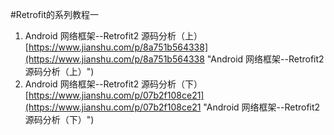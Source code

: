 #Retrofit的系列教程一
1. Android 网络框架--Retrofit2 源码分析（上）<br>[https://www.jianshu.com/p/8a751b564338](https://www.jianshu.com/p/8a751b564338 "Android 网络框架--Retrofit2 源码分析（上）")
2. Android 网络框架--Retrofit2 源码分析（下）<br>[https://www.jianshu.com/p/07b2f108ce21](https://www.jianshu.com/p/07b2f108ce21 "Android 网络框架--Retrofit2 源码分析（下）")
